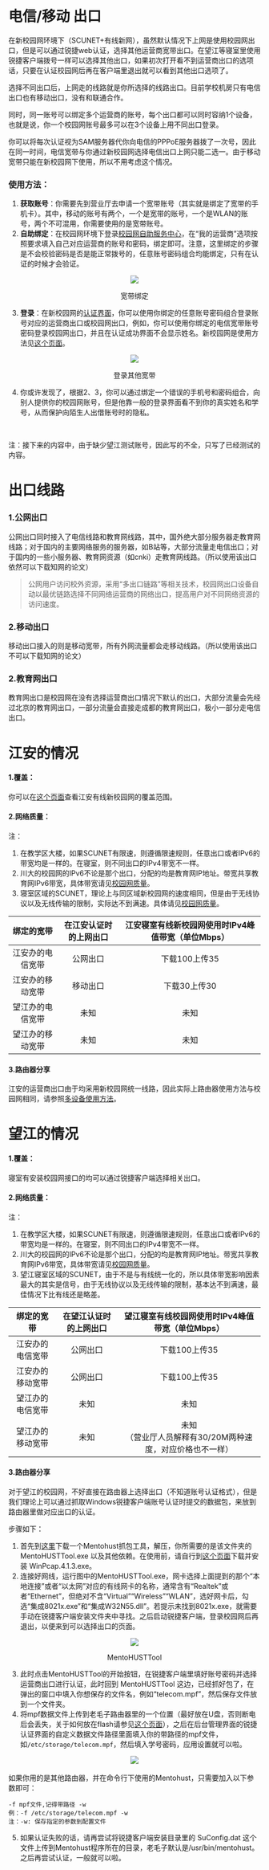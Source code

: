 # 电信/移动 出口

在新校园网环境下（SCUNET+有线新网），虽然默认情况下上网是使用校园网出口，但是可以通过锐捷web认证，选择其他运营商宽带出口。在望江等寝室里使用锐捷客户端拨号一样可以选择其他出口，如果初次打开看不到运营商出口的选项话，只要在认证校园网后再在客户端里退出就可以看到其他出口选项了。

选择不同出口后，上网走的线路就是你所选择的线路出口。目前学校机房只有电信出口也有移动出口，没有和联通合作。

同时，同一账号可以绑定多个运营商的账号，每个出口都可以同时容纳1个设备，也就是说，你一个校园网账号最多可以在3个设备上用不同出口登录。

你可以将每次认证视为SAM服务器代你向电信的PPPoE服务器拨了一次号，因此在同一时间，电信宽带与你通过新校园网选择电信出口上网只能二选一。由于移动宽带只能在新校园网下使用，所以不用考虑这个情况。

### 使用方法：

1. **获取账号**：你需要先到营业厅去申请一个宽带账号（其实就是绑定了宽带的手机卡）。其中，移动的账号有两个，一个是宽带的账号，一个是WLAN的账号，两个不可混用，你需要使用的是宽带账号。
2. **自助绑定**：在校园网环境下登录[校园网自助服务中心](http://self.scu.edu.cn:8080/selfservice/)，在“我的运营商”选项按照要求填入自己对应运营商的账号和密码，绑定即可。注意，这里绑定的步骤是不会校验密码是否是能正常拨号的，任意账号密码组合均能绑定，只有在认证的时候才会验证。
  <div align="center">
  <img src="/assets/宽带绑定.jpg"/>
  <p>宽带绑定</p>
  </div>

3. **登录**：在新校园网的[认证界面](http://192.168.2.135)，你可以使用你绑定的任意账号密码组合登录账号对应的运营商出口或校园网出口，例如，你可以使用你绑定的电信宽带账号密码登录校园网出口，并且在认证成功界面不会显示姓名。新校园网是使用方法见[这个页面](../4/校园网使用方法.md)。
  <div align="center">
  <img src="/assets/登录其他出口.jpg"/>
  <p>登录其他宽带</p>
  </div>

4. 你或许发现了，根据2、3，你可以通过绑定一个错误的手机号和密码组合，向别人提供你的校园网账号，但是他靠一般的登录界面看不到你的真实姓名和学号，从而保护向陌生人出借账号时的隐私。

<br>

注：接下来的内容中，由于缺少望江测试账号，因此写的不全，只写了已经测试的内容。

# 出口线路
### 1.公网出口

公网出口同时接入了电信线路和教育网线路，其中，国外绝大部分服务器走教育网线路；对于国内的主要网络服务的服务器，如B站等，大部分流量走电信出口；对于国内的一些小服务器、教育网资源（如cnki）走教育网线路。（所以使用该出口依然可以下载知网的论文）

>公网用户访问校外资源，采用“多出口链路”等相关技术，校园网出口设备自动以最优链路选择不同网络运营商的网络出口，提高用户对不同网络资源的访问速度。

### 2.移动出口

移动出口接入的则是移动宽带，所有外网流量都会走移动线路。（所以使用该出口不可以下载知网的论文）

### 2.教育网出口

教育网出口是校园网在没有选择运营商出口情况下默认的出口，大部分流量会先经过北京的教育网出口，一部分流量会直接走成都的教育网出口，极小一部分走电信出口。

# 江安的情况

#### 1.覆盖：

你可以在[这个页面](../4/校园网使用方法.md)查看江安有线新校园网的覆盖范围。

#### 2.网络质量：
注：
1. 在教学区大楼，如果SCUNET有限速，则遵循限速规则，任意出口或者IPv6的带宽均是一样的。在寝室，则不同出口的IPv4带宽不一样。
2. 川大的校园网的IPv6不论是那个出口，分配的均是教育网IP地址。带宽共享教育网IPv6带宽，具体带宽请见[校园网质量](../4/校园网质量.md)。
3. 寝室区域的SCUNET，理论上与同区域新校园网的速度相同，但是由于无线协议以及无线传输的限制，实际达不到满速。具体请见[校园网质量](../4/校园网质量.md)。

|绑定的宽带|在江安认证时的上网出口|江安寝室有线新校园网使用时IPv4峰值带宽（单位Mbps）|
|:-:|:-:|:-:|
|江安办的电信宽带|公网出口|下载100上传35|
|江安办的移动宽带|移动出口|下载30上传30|
|望江办的电信宽带|未知|未知|
|望江办的移动宽带|未知|未知|

#### 3.路由器分享

江安的运营商出口由于均采用新校园网统一线路，因此实际上路由器使用方法与校园网相同，请参照[多设备使用方法](../4/多设备使用.md)。

# 望江的情况

#### 1.覆盖：

寝室有安装校园网接口的均可以通过锐捷客户端选择相关出口。

#### 2.网络质量：
注：
1. 在教学区大楼，如果SCUNET有限速，则遵循限速规则，任意出口或者IPv6的带宽均是一样的。在寝室，则不同出口的IPv4带宽不一样。
2. 川大的校园网的IPv6不论是那个出口，分配的均是教育网IP地址。带宽共享教育网IPv6带宽，具体带宽请见[校园网质量](../4/校园网质量.md)。
3. 望江寝室区域的SCUNET，由于不是与有线统一化的，所以具体带宽影响因素最大的其实是信号，由于无线协议以及无线传输的限制，基本达不到满速，最佳情况下比有线还是略差。

|绑定的宽带|在望江认证时的上网出口|望江寝室有线校园网使用时IPv4峰值带宽（单位Mbps）|
|:-:|:-:|:-:|
|江安办的电信宽带|公网出口|下载100上传35|
|江安办的移动宽带|公网出口|下载100上传35|
|望江办的电信宽带|未知|未知|
|望江办的移动宽带|未知|未知<br>（营业厅人员解释有30/20M两种速度，对应价格也不一样）|


#### 3.路由器分享

对于望江的校园网，不好直接在路由器上选择出口（不知道账号认证格式），但是我们理论上可以通过抓取Windows锐捷客户端账号认证时提交的数据包，来放到路由器里做对应出口的认证。

步骤如下：
1. 首先到[这里](https://github.com/syaoranwe/SCUNET/tree/master/code/Mentohust)下载一个Mentohust抓包工具，解压，你所需要的是该文件夹的 MentoHUSTTool.exe 以及其他依赖。在使用前，请自行到[这个页面](https://www.winpcap.org/install/)下载并安装  WinPcap.4.1.3.exe。
2. 连接好网线，运行图中的MentoHUSTTool.exe，网卡选择上面提到的那个“本地连接”或者“以太网”对应的有线网卡的名称，通常含有“Realtek”或者“Ethernet”，但绝对不含“Virtual”“Wireless”“WLAN”，选好网卡后，勾选“集成8021x.exe”和“集成W32N55.dll”。若提示未找到8021x.exe，就需要手动在锐捷客户端安装文件夹中寻找。之后启动锐捷客户端，登录校园网后再退出，以便来到可以选择出口的页面。

  <div align="center">
  <img src="/assets/锐捷抓包1.png"/>
  <p>MentoHUSTTool</p>
  </div>

3. 此时点击MentoHUSTTool的开始按钮，在锐捷客户端里填好账号密码并选择运营商出口进行认证，此时回到 MentoHUSTTool 这边，已经抓好包了，在弹出的窗口中填入你想保存的文件名，例如“telecom.mpf”，然后保存文件放到一个文件夹。
4. 将mpf数据文件上传到老毛子路由器里的一个位置（最好放在U盘，否则断电后会丢失，关于如何放在flash请参见[这个页面](https://github.com/syaoranwe/SCUNET/tree/master/code/%E5%A4%A9%E7%BF%BC%E9%A3%9Eyoung)），之后在后台管理界面的锐捷认证界面的自定义数据文件路径里面填入你的带路径的mpf文件，如`/etc/storage/telecom.mpf`，然后填入学号密码，应用设置就可以啦。
  <div align="center">
  <img src="/assets/自定义mpf.jpg"/>
  </div>
  <br>
  如果你用的是其他路由器，并在命令行下使用的Mentohust，只需要加入以下参数即可：

  ```
  -f mpf文件,记得带路径 -w
  例：-f /etc/storage/telecom.mpf -w
  注：-w: 保存指定的参数到配置文件
  ```

5. 如果认证失败的话，请再尝试将锐捷客户端安装目录里的 SuConfig.dat 这个文件上传到Mentohust程序所在的目录，老毛子默认是/usr/bin/mentohust。之后再尝试认证，一般就可以啦。
